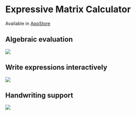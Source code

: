 # Expressive Matrix Calculator

Available in [AppStore](https://apps.apple.com/us/app/expressive-matrix-calculator/id1499036623)

## Algebraic evaluation

![](https://raw.githubusercontent.com/ingun37/mat4ipad/master/preview/algebraic.gif)

## Write expressions interactively

![](https://raw.githubusercontent.com/ingun37/mat4ipad/master/preview/interactive.gif)  

## Handwriting support

![](https://raw.githubusercontent.com/ingun37/mat4ipad/master/preview/handwriting.gif)

